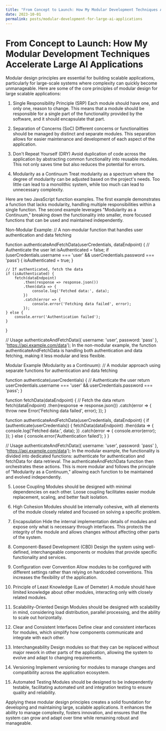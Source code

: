 ```yaml
---
title: "From Concept to Launch: How My Modular Development Techniques Accelerate Large AI Applications"
date: 2023-10-01
permalink: posts/modular-development-for-large-ai-applications
---
```


# From Concept to Launch: How My Modular Development Techniques Accelerate Large AI Applications

Modular design principles are essential for building scalable applications, particularly for large-scale systems where complexity can quickly become unmanageable. Here are some of the core principles of modular design for large scalable applications:

1. Single Responsibility Principle (SRP)
   Each module should have one, and only one, reason to change. This means that a module should be responsible for a single part of the functionality provided by the software, and it should encapsulate that part.

2. Separation of Concerns (SoC)
   Different concerns or functionalities should be managed by distinct and separate modules. This separation allows for easier maintenance and development of each aspect of the application.

3. Don't Repeat Yourself (DRY)
   Avoid duplication of code across the application by abstracting common functionality into reusable modules. This not only saves time but also reduces the potential for errors.

4. Modularity as a Continuum
   Treat modularity as a spectrum where the degree of modularity can be adjusted based on the project's needs. Too little can lead to a monolithic system, while too much can lead to unnecessary complexity.

Here are two JavaScript function examples. The first example demonstrates a function that lacks modularity, handling multiple responsibilities within a single function. The second example leverages "Modularity as a Continuum," breaking down the functionality into smaller, more focused functions that can be used and maintained independently.

Non-Modular Example:
// A non-modular function that handles user authentication and data fetching

function authenticateAndFetchData(userCredentials, dataEndpoint) {
// Authenticate the user
let isAuthenticated = false;
if (userCredentials.username === 'user' && userCredentials.password === 'pass') {
isAuthenticated = true;
}

    // If authenticated, fetch the data
    if (isAuthenticated) {
        fetch(dataEndpoint)
            .then(response => response.json())
            .then(data => {
                console.log('Fetched data:', data);
            })
            .catch(error => {
                console.error('Fetching data failed', error);
            });
    } else {
        console.error('Authentication failed');
    }

}

// Usage
authenticateAndFetchData({ username: 'user', password: 'pass' }, 'https://api.example.com/data');
In the non-modular example, the function authenticateAndFetchData is handling both authentication and data fetching, making it less modular and less flexible.

Modular Example (Modularity as a Continuum):
// A modular approach using separate functions for authentication and data fetching

function authenticate(userCredentials) {
// Authenticate the user
return userCredentials.username === 'user' && userCredentials.password === 'pass';
}

function fetchData(dataEndpoint) {
// Fetch the data
return fetch(dataEndpoint)
.then(response => response.json())
.catch(error => {
throw new Error('Fetching data failed', error);
});
}

function authenticateAndFetchData(userCredentials, dataEndpoint) {
if (authenticate(userCredentials)) {
fetchData(dataEndpoint)
.then(data => {
console.log('Fetched data:', data);
})
.catch(error => {
console.error(error);
});
} else {
console.error('Authentication failed');
}
}

// Usage
authenticateAndFetchData({ username: 'user', password: 'pass' }, 'https://api.example.com/data');
In the modular example, the functionality is divided into dedicated functions: authenticate for authentication and fetchData for data retrieval. The authenticateAndFetchData function then orchestrates these actions. This is more modular and follows the principle of "Modularity as a Continuum," allowing each function to be maintained and evolved independently.

5. Loose Coupling
   Modules should be designed with minimal dependencies on each other. Loose coupling facilitates easier module replacement, scaling, and better fault isolation.

6. High Cohesion
   Modules should be internally cohesive, with all elements of the module closely related and focused on solving a specific problem.

7. Encapsulation
   Hide the internal implementation details of modules and expose only what is necessary through interfaces. This protects the integrity of the module and allows changes without affecting other parts of the system.

8. Component-Based Development (CBD)
   Design the system using well-defined, interchangeable components or modules that provide specific functionality and services.

9. Configuration over Convention
   Allow modules to be configured with different settings rather than relying on hardcoded conventions. This increases the flexibility of the application.

10. Principle of Least Knowledge (Law of Demeter)
    A module should have limited knowledge about other modules, interacting only with closely related modules.

11. Scalability-Oriented Design
    Modules should be designed with scalability in mind, considering load distribution, parallel processing, and the ability to scale out horizontally.

12. Clear and Consistent Interfaces
    Define clear and consistent interfaces for modules, which simplify how components communicate and integrate with each other.

13. Interchangeability
    Design modules so that they can be replaced without major rework in other parts of the application, allowing the system to evolve and adapt to changing requirements.

14. Versioning
    Implement versioning for modules to manage changes and compatibility across the application ecosystem.

15. Automated Testing
    Modules should be designed to be independently testable, facilitating automated unit and integration testing to ensure quality and reliability.

Applying these modular design principles creates a solid foundation for developing and maintaining large, scalable applications. It enhances the ability to manage complexity, fosters innovation, and ensures that the system can grow and adapt over time while remaining robust and manageable.
